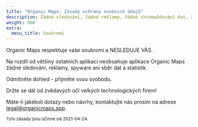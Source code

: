 ```yaml
---
title: "Organic Maps: Zásady ochrany osobních údajů"
description: Žádné sledování, žádné reklamy, žádné shromažďování dat, žádné shromažďování statistik, žádný spyware
weight: 900
extra:
  menu_title: Soukromí
---
```


Organic Maps respektuje vaše soukromí a NESLEDUJE VÁS.

Na rozdíl od většiny ostatních aplikací neobsahuje aplikace Organic Maps
žádné sledování, reklamy, spyware ani sběr dat a statistik.

Odmítněte dohled - přijměte svou svobodu.

Držte se dál od zvědavých očí velkých technologických firem!

Máte-li jakékoli dotazy nebo návrhy, kontaktujte nás prosím na adrese
[legal@organicmaps.app](mailto:legal@organicmaps.app).

<sub>Tyto zásady jsou účinné od 2021-04-24.</sub>

